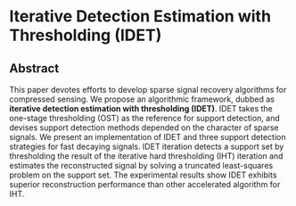 # Iterative Detection Estimation with Thresholding (IDET)


## Abstract
This paper devotes efforts to develop sparse signal recovery algorithms for compressed sensing. We propose an algorithmic framework, dubbed as **iterative detection estimation with thresholding (IDET)**. IDET takes the one-stage thresholding (OST) as the reference for support detection, and devises support detection methods depended on the character of sparse signals. We present an implementation of IDET and three support detection strategies for fast decaying signals. IDET iteration detects a support set by thresholding the result of the iterative hard thresholding (IHT) iteration and estimates the reconstructed signal by solving a truncated least-squares problem on the support set. The experimental results show IDET exhibits superior reconstruction performance than other accelerated algorithm for IHT.